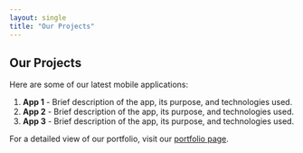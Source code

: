 ```yaml
---
layout: single
title: "Our Projects"
---
```


## Our Projects

Here are some of our latest mobile applications:

1. **App 1** - Brief description of the app, its purpose, and technologies used.
2. **App 2** - Brief description of the app, its purpose, and technologies used.
3. **App 3** - Brief description of the app, its purpose, and technologies used.

For a detailed view of our portfolio, visit our [portfolio page](portfolio.html).